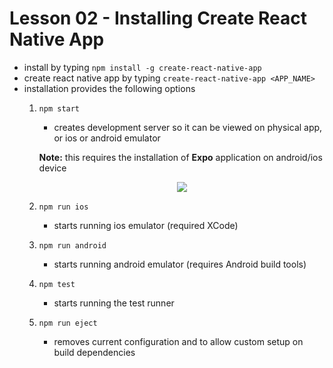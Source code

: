 # Lesson 02 - Installing Create React Native App

- install by typing `npm install -g create-react-native-app`
- create react native app by typing `create-react-native-app <APP_NAME>`
- installation provides the following options
    1. `npm start`
        - creates development server so it can be viewed on physical app, or ios or android emulator

        **Note:** this requires the installation of **Expo** application on android/ios device

        <div style="text-align: center;">
            <img src="https://user-images.githubusercontent.com/6856382/71785218-3e11d500-2fba-11ea-98d9-a1e2a210721c.png">
        </div>

    2. `npm run ios`
        - starts running ios emulator (required XCode)
    3. `npm run android`
        - starts running android emulator (requires Android build tools)
    4. `npm test`
        - starts running the test runner
    5. `npm run eject`
        - removes current configuration and to allow custom setup on build dependencies